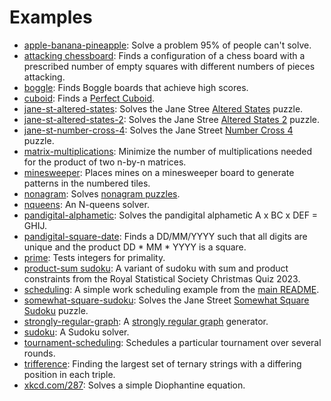 Examples
========

   * [apple-banana-pineapple](apple-banana-pineapple): Solve a problem 95% of people can't solve.
   * [attacking chessboard](attacking-chessboard): Finds a configuration of a chess board with a prescribed number of empty squares with different numbers of pieces attacking.
   * [boggle](boggle): Finds Boggle boards that achieve high scores.
   * [cuboid](cuboid): Finds a [Perfect Cuboid](https://mathworld.wolfram.com/PerfectCuboid.html).
   * [jane-st-altered-states](jane-st-altered-states): Solves the Jane Stree [Altered States](https://www.janestreet.com/puzzles/altered-states-index/) puzzle.
   * [jane-st-altered-states-2](jane-st-altered-states-2): Solves the Jane Stree [Altered States 2](https://www.janestreet.com/puzzles/altered-states-2-index/) puzzle.
   * [jane-st-number-cross-4](jane-st-number-cross-4): Solves the Jane Street [Number Cross 4](https://www.janestreet.com/puzzles/number-cross-4-index/) puzzle.
   * [matrix-multiplications](matrix-multiplications): Minimize the number of multiplications needed for the product of two n-by-n matrices.
   * [minesweeper](minesweeper): Places mines on a minesweeper board to generate patterns in the numbered tiles.
   * [nonagram](nonagram): Solves [nonagram puzzles](https://en.wikipedia.org/wiki/Nonogram).
   * [nqueens](nqueens): An N-queens solver.
   * [pandigital-alphametic](pandigital-alphametic): Solves the pandigital alphametic A x BC x DEF = GHIJ.
   * [pandigital-square-date](pandigital-square-date): Finds a DD/MM/YYYY such that all digits are unique and the product DD * MM * YYYY is a square.
   * [prime](prime): Tests integers for primality.
   * [product-sum sudoku](product-sum-sudoku): A variant of sudoku with sum and product constraints from the Royal Statistical Society Christmas Quiz 2023.
   * [scheduling](scheduling): A simple work scheduling example from the [main README](../README.md#example).
   * [somewhat-square-sudoku](somewhat-square-sudoku): Solves the Jane Street [Somewhat Square Sudoku](https://www.janestreet.com/puzzles/somewhat-square-sudoku-index) puzzle.
   * [strongly-regular-graph](strongly-regular-graph): A [strongly regular graph](https://en.wikipedia.org/wiki/Strongly_regular_graph) generator.
   * [sudoku](sudoku): A Sudoku solver.
   * [tournament-scheduling](tournament-scheduling): Schedules a particular tournament over several rounds.
   * [trifference](trifference): Finding the largest set of ternary strings with a differing position in each triple.
   * [xkcd.com/287](xkcd287): Solves a simple Diophantine equation.
